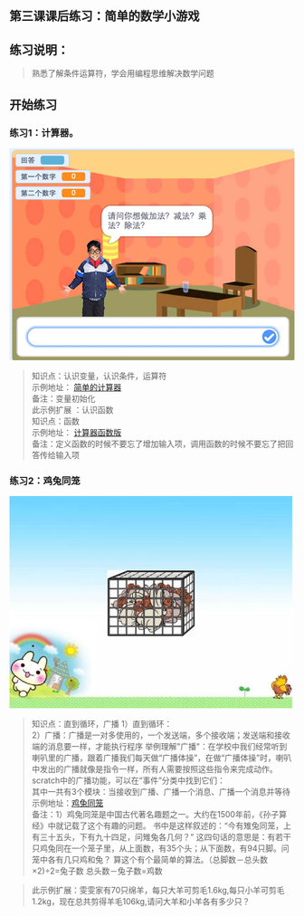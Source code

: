 ## 第三课课后练习：简单的数学小游戏

## 练习说明：
> 熟悉了解条件运算符，学会用编程思维解决数学问题

## 开始练习
### 练习1：计算器。
![计算器](https://raw.githubusercontent.com/jellier/teachkidscratch/master/thumb/calculatorNormal.jpg)
   
> 知识点：认识变量，认识条件，运算符     
> 示例地址： [简单的计算器](https://scratch.mit.edu/projects/320985380/editor/ "简单的计算器")     
> 备注：变量初始化     
> 此示例扩展 ：认识函数      
> 知识点：函数    
> 示例地址： [计算器函数版](https://scratch.mit.edu/projects/321152158/editor "计算器函数版")    
> 备注：定义函数的时候不要忘了增加输入项，调用函数的时候不要忘了把回答传给输入项 

### 练习2：鸡兔同笼
![鸡兔同笼](https://raw.githubusercontent.com/jellier/teachkidscratch/master/thumb/chickenBunny.jpg)

> 知识点：直到循环，广播
1）直到循环：   
2）广播：广播是一对多使用的，一个发送端，多个接收端；发送端和接收端的消息要一样，才能执行程序
举例理解"广播"：在学校中我们经常听到喇叭里的广播，跟着广播我们每天做“广播体操”，在做“广播体操”时，喇叭中发出的广播就像是指令一样，所有人需要按照这些指令来完成动作。  
scratch中的广播功能，可以在“事件”分类中找到它们：  
其中一共有3个模块：当接收到广播、广播一个消息、广播一个消息并等待    
> 示例地址：[鸡兔同笼](https://scratch.mit.edu/projects/321636449/editor "鸡兔同笼")   
> 备注：1）鸡兔同笼是中国古代著名趣题之一。大约在1500年前，《孙子算经》中就记载了这个有趣的问题。
书中是这样叙述的：“今有雉兔同笼，上有三十五头，下有九十四足，问雉兔各几何？”
这四句话的意思是：有若干只鸡兔同在一个笼子里，从上面数，有35个头；从下面数，有94只脚。问笼中各有几只鸡和兔？
算这个有个最简单的算法。（总脚数－总头数×2)÷2=兔子数 总头数－兔子数=鸡数  

>此示例扩展：雯雯家有70只绵羊，每只大羊可剪毛1.6kg,每只小羊可剪毛1.2kg，现在总共剪得羊毛106kg,请问大羊和小羊各有多少只？

